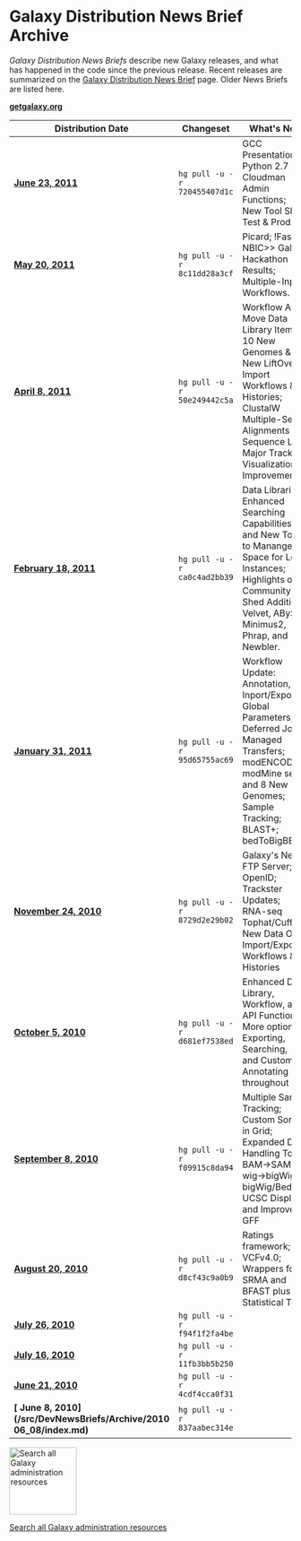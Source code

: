 # Galaxy Distribution News Brief Archive

*Galaxy Distribution News Briefs* describe new Galaxy releases, and what has happened in the code since the previous release.  Recent releases are summarized on the [Galaxy Distribution News Brief](/src/DevNewsBriefs/index.md) page. Older News Briefs are listed here. 

**[getgalaxy.org](http://getgalaxy.org)**


| Distribution Date |  Changeset       |  What's New?  | 
| ----------------- | --------------- | ------------ | 
| **[June 23, 2011](/src/DevNewsBriefs/Archive/2011_06_23/index.md)**|  ` hg pull -u -r 720455407d1c ` |  GCC Presentations; Python 2.7 beta;<br />Cloudman Admin Functions;<br />New Tool Shed: Test & Prod. | 
| **[ May 20, 2011](/src/DevNewsBriefs/Archive/2011_05_20/index.md)**|  ` hg pull -u -r 8c11dd28a3cf ` |  Picard; !FastQC;<br />NBIC>> Galaxy Hackathon Results;<br />Multiple-Input Workflows. | 
| **[ April 8, 2011](/src/DevNewsBriefs/Archive/2011_04_08/index.md)**|  ` hg pull -u -r 50e249442c5a ` |  Workflow API; Move Data Library Items;<br />10 New Genomes & 29 New LiftOver;<br />Import Workflows & Histories;<br />ClustalW Multiple-Seq Alignments & Sequence Logo; <br />Major Trackster Visualization Improvements. | 
| **[ February 18, 2011](/src/DevNewsBriefs/Archive/2011_02_18/index.md)**|  ` hg pull -u -r ca0c4ad2bb39 ` |  Data Libraries: Enhanced Searching Capabilities <br />and New Tools to Manange Disk Space for Local Instances; <br />Highlights of Community Tool Shed Additions: <br />Velvet, ABySS, Minimus2, Phrap, and Newbler.   | 
| **[ January 31, 2011](/src/DevNewsBriefs/Archive/2011_01_31/index.md)**|  ` hg pull -u -r 95d65755ac69 ` |  Workflow Update: Annotation, Inport/Export, Global<br />Parameters; Deferred Jobs & Managed Transfers;<br />modENCODE modMine server and 8 New Genomes;<br />Sample Tracking; BLAST+; bedToBigBED  | 
| **[ November 24, 2010](/src/DevNewsBriefs/Archive/2010_11_24/index.md)**|  ` hg pull -u -r 8729d2e29b02 ` |  Galaxy's New FTP Server; OpenID; Trackster Updates; <br /> RNA-seq Tophat/Cufflinks; New Data Org. <br /> Import/Export Workflows & Histories  | 
| **[ October 5, 2010](/src/DevNewsBriefs/Archive/2010_10_05/index.md)**|  ` hg pull -u -r d681ef7538ed ` |  Enhanced Data Library, Workflow, and API  Functions; <br />More options for Exporting, Searching, <br />and Customizing Annotating throughout | 
| **[ September 8, 2010](/src/DevNewsBriefs/Archive/2010_09_08/index.md)**|  ` hg pull -u -r f09915c8da94 ` |  Multiple Sample Tracking; Custom Sorting in Grid; <br />Expanded Data Handling Tools: BAM->SAM, wig->bigWig, <br />bigWig/Bed UCSC Display, and Improved GFF | 
| **[ August 20, 2010](/src/DevNewsBriefs/Archive/2010_08_20/index.md)**|  ` hg pull -u -r d8cf43c9a0b9 ` |  Ratings framework; VCFv4.0; <br />Wrappers for SRMA and BFAST plus New Statistical Tools | 
| **[ July 26, 2010](/src/DevNewsBriefs/Archive/2010_07_26/index.md)**|  ` hg pull -u -r f94f1f2fa4be ` |   | 
| **[ July 16, 2010](/src/DevNewsBriefs/Archive/2010_07_16/index.md)**|  ` hg pull -u -r 11fb3bb5b250 ` |   | 
| **[ June 21, 2010](/src/DevNewsBriefs/Archive/2010_06_21/index.md)**|  ` hg pull -u -r 4cdf4cca0f31 ` |   | 
| **[ June 8, 2010](/src/DevNewsBriefs/Archive/2010 06_08/index.md)**|  ` hg pull -u -r 837aabec314e ` |   | 

<div class='center'>
<a href='http://galaxyproject.org/search/getgalaxy'><img src="/src/Images/Logos/GetGalaxySearch.png" alt="Search all Galaxy administration resources" width="120" /></a>

[Search all Galaxy administration resources](http://galaxyproject.org/search/getgalaxy)
</div>
